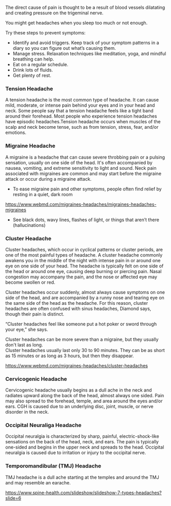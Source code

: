  The direct cause of pain is thought to be a result of blood vessels dilatating and creating pressure on the trigeminal nerve.  
 
 You might get headaches when you sleep too much or not enough.  
 
Try these steps to prevent symptoms:

- Identify and avoid triggers. Keep track of your symptom patterns in a diary so you can figure out what’s causing them.
- Manage stress. Relaxation techniques like meditation, yoga, and mindful breathing can help.
- Eat on a regular schedule.
- Drink lots of fluids.
- Get plenty of rest.

### Tension Headache
A tension headache is the most common type of headache. It can cause mild, moderate, or intense pain behind your eyes and in your head and neck. Some people say that a tension headache feels like a tight band around their forehead. Most people who experience tension headaches have episodic headaches.Tension headache occurs when muscles of the scalp and neck become tense, such as from tension, stress, fear, and/or emotions.  

### Migraine Headache
A migraine is a headache that can cause severe throbbing pain or a pulsing sensation, usually on one side of the head. It's often accompanied by nausea, vomiting, and extreme sensitivity to light and sound. Neck pain associated with migraines are common and may start before the migraine attack or occur during a migraine attack. 

- To ease migraine pain and other symptoms, people often find relief by resting in a quiet, dark room

https://www.webmd.com/migraines-headaches/migraines-headaches-migraines

- See black dots, wavy lines, flashes of light, or things that aren’t there (hallucinations)

### Cluster Headache
Cluster headaches, which occur in cyclical patterns or cluster periods, are one of the most painful types of headache. A cluster headache commonly awakens you in the middle of the night with intense pain in or around one eye on one side of your head. The headache is typically felt on one side of the head or around one eye, causing deep burning or piercing pain. Nasal congestion may accompany the pain, and the nose or affected eye may become swollen or red.

Cluster headaches occur suddenly, almost always cause symptoms on one side of the head, and are accompanied by a runny nose and tearing eye on the same side of the head as the headache. For this reason, cluster headaches are often confused with sinus headaches, Diamond says, though their pain is distinct.

“Cluster headaches feel like someone put a hot poker or sword through your eye,” she says.  

 Cluster headaches can be more severe than a migraine, but they usually don't last as long.  
 Cluster headaches usually last only 30 to 90 minutes. They can be as short as 15 minutes or as long as 3 hours, but then they disappear.  
 
 https://www.webmd.com/migraines-headaches/cluster-headaches  

### Cervicogenic Headache
Cervicogenic headache usually begins as a dull ache in the neck and radiates upward along the back of the head, almost always one sided. Pain may also spread to the forehead, temple, and area around the eyes and/or ears. CGH is caused due to an underlying disc, joint, muscle, or nerve disorder in the neck.  

### Occipital Neuraliga Headache
Occipital neuralgia is characterized by sharp, painful, electric-shock-like sensations on the back of the head, neck, and ears. The pain is typically one-sided and begins in the upper neck and spreads to the head. Occipital neuralgia is caused due to irritation or injury to the occipital nerve.

### Temporomandibular (TMJ) Headache
TMJ headache is a dull ache starting at the temples and around the TMJ and may resemble an earache. 

https://www.spine-health.com/slideshow/slideshow-7-types-headaches?slide=6

